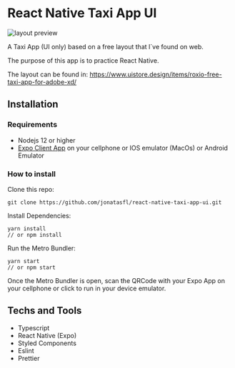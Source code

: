 # React Native Taxi App UI

![layout preview](https://static.dribbble.com/users/249315/screenshots/9672694/media/324e429ae37c7e4176801a246f934eaa.png)

A Taxi App (UI only) based on a free layout that I`ve found on web.

The purpose of this app is to practice React Native.

The layout can be found in: https://www.uistore.design/items/roxio-free-taxi-app-for-adobe-xd/

## Installation

### Requirements

- Nodejs 12 or higher
- [Expo Client App](https://expo.io/tools#client) on your cellphone or IOS emulator (MacOs) or Android Emulator

### How to install

Clone this repo:

    git clone https://github.com/jonatasfl/react-native-taxi-app-ui.git

Install Dependencies:

    yarn install
    // or npm install

Run the Metro Bundler:

    yarn start
    // or npm start

Once the Metro Bundler is open, scan the QRCode with your Expo App on your cellphone or click to run in your device emulator.

## Techs and Tools

- Typescript
- React Native (Expo)
- Styled Components
- Eslint
- Prettier
